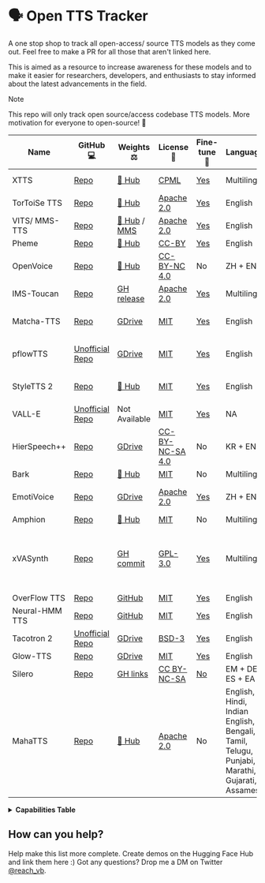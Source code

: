 # 🗣️ Open TTS Tracker

A one stop shop to track all open-access/ source TTS models as they come out. Feel free to make a PR for all those that aren't linked here.

This is aimed as a resource to increase awareness for these models and to make it easier for researchers, developers, and enthusiasts to stay informed about the latest advancements in the field.

> [!NOTE]  
> This repo will only track open source/access codebase TTS models. More motivation for everyone to open-source! 🤗

| Name | GitHub 💻 | Weights ⚖ | License 🧾 | Fine-tune 👤 | Languages | Paper 📄 | Demo 🗣️ | Issues 📚 | Processor ⚡ | Word pronunciation adjustment 👄 | Insta-clone 👥 | Emotional control 🎭 | Prompting 📖 | Streaming support 🌊 | Audio control 🎚 | S2S support 🦜 |
|---|---|---|---|---|---|---|---|---|---|---|---|---|---|---|---|---|
| XTTS | [Repo](https://github.com/coqui-ai/TTS) | [🤗 Hub](https://huggingface.co/coqui/XTTS-v2) | [CPML](https://coqui.ai/cpml) | [Yes](https://docs.coqui.ai/en/latest/models/xtts.html#training) | Multilingual | [Technical notes](https://erogol.substack.com/p/xttsv2-notes) | [🤗 Space](https://huggingface.co/spaces/coqui/xtts) |  |  |  |  |  |  |  |  |  |
| TorToiSe TTS | [Repo](https://github.com/neonbjb/tortoise-tts) | [🤗 Hub](https://huggingface.co/jbetker/tortoise-tts-v2) | [Apache 2.0](https://github.com/neonbjb/tortoise-tts/blob/main/LICENSE) | [Yes](https://git.ecker.tech/mrq/tortoise-tts) | English | [Technical report](https://arxiv.org/abs/2305.07243) | [🤗 Space](https://huggingface.co/spaces/Manmay/tortoise-tts) |  |  |  |  |  |  |  |  |  |
| VITS/ MMS-TTS | [Repo](https://github.com/huggingface/transformers/tree/7142bdfa90a3526cfbed7483ede3afbef7b63939/src/transformers/models/vits) | [🤗 Hub](https://huggingface.co/kakao-enterprise) / [MMS](https://huggingface.co/models?search=mms-tts) | [Apache 2.0](https://github.com/huggingface/transformers/blob/main/LICENSE) | [Yes](https://github.com/ylacombe/finetune-hf-vits) | English | [Paper](https://arxiv.org/abs/2106.06103) | [🤗 Space](https://huggingface.co/spaces/kakao-enterprise/vits) |  |  |  |  |  |  |  |  |  |
| Pheme | [Repo](https://github.com/PolyAI-LDN/pheme) | [🤗 Hub](https://huggingface.co/PolyAI/pheme) | [CC-BY](https://github.com/PolyAI-LDN/pheme/blob/main/LICENSE) | [Yes](https://github.com/PolyAI-LDN/pheme#training) | English | [Paper](https://arxiv.org/abs/2401.02839) | [🤗 Space](https://huggingface.co/spaces/PolyAI/pheme) |  |  |  |  |  |  |  |  |  |
| OpenVoice | [Repo](https://github.com/myshell-ai/OpenVoice) | [🤗 Hub](https://huggingface.co/myshell-ai/OpenVoice) | [CC-BY-NC 4.0](https://github.com/myshell-ai/OpenVoice/blob/main/LICENSE) | No | ZH + EN | [Paper](https://arxiv.org/abs/2312.01479) | [🤗 Space](https://huggingface.co/spaces/myshell-ai/OpenVoice) |  |  |  |  |  |  |  |  |  |
| IMS-Toucan | [Repo](https://github.com/DigitalPhonetics/IMS-Toucan) | [GH release](https://github.com/DigitalPhonetics/IMS-Toucan/tags) | [Apache 2.0](https://github.com/DigitalPhonetics/IMS-Toucan/blob/ToucanTTS/LICENSE) | [Yes](https://github.com/DigitalPhonetics/IMS-Toucan#build-a-toucantts-pipeline) | Multilingual | [Paper](https://arxiv.org/abs/2206.12229) | [🤗 Space](https://huggingface.co/spaces/Flux9665/IMS-Toucan) |  |  |  |  |  |  |  |  |  |
| Matcha-TTS | [Repo](https://github.com/shivammehta25/Matcha-TTS) | [GDrive](https://drive.google.com/drive/folders/17C_gYgEHOxI5ZypcfE_k1piKCtyR0isJ) | [MIT](https://github.com/shivammehta25/Matcha-TTS/blob/main/LICENSE) | [Yes](https://github.com/shivammehta25/Matcha-TTS/tree/main#train-with-your-own-dataset) | English | [Paper](https://arxiv.org/abs/2309.03199) | [🤗 Space](https://huggingface.co/spaces/shivammehta25/Matcha-TTS) | GPL-licensed phonemizer |  |  |  |  |  |  |  |  |
| pflowTTS | [Unofficial Repo](https://github.com/p0p4k/pflowtts_pytorch) | [GDrive](https://drive.google.com/drive/folders/1x-A2Ezmmiz01YqittO_GLYhngJXazaF0) | [MIT](https://github.com/p0p4k/pflowtts_pytorch/blob/master/LICENSE) | [Yes](https://github.com/p0p4k/pflowtts_pytorch#instructions-to-run) | English | [Paper](https://openreview.net/pdf?id=zNA7u7wtIN) | Not Available | GPL-licensed phonemizer |  |  |  |  |  |  |  |  |
| StyleTTS 2 | [Repo](https://github.com/yl4579/StyleTTS2) | [🤗 Hub](https://huggingface.co/yl4579/StyleTTS2-LibriTTS/tree/main) | [MIT](https://github.com/yl4579/StyleTTS2/blob/main/LICENSE) | [Yes](https://github.com/yl4579/StyleTTS2#finetuning) | English | [Paper](https://arxiv.org/abs/2306.07691) | [🤗 Space](https://huggingface.co/spaces/styletts2/styletts2) | GPL-licensed phonemizer |  |  |  |  |  |  |  |  |
| VALL-E | [Unofficial Repo](https://github.com/enhuiz/vall-e) | Not Available | [MIT](https://github.com/enhuiz/vall-e/blob/main/LICENSE) | [Yes](https://github.com/enhuiz/vall-e#get-started) | NA | [Paper](https://arxiv.org/abs/2301.02111) | Not Available |  |  |  |  |  |  |  |  |  |
| HierSpeech++ | [Repo](https://github.com/sh-lee-prml/HierSpeechpp) | [GDrive](https://drive.google.com/drive/folders/1-L_90BlCkbPyKWWHTUjt5Fsu3kz0du0w) | [CC-BY-NC-SA 4.0](https://github.com/sh-lee-prml/HierSpeechpp/blob/main/LICENSE) | No | KR + EN | [Paper](https://arxiv.org/abs/2311.12454) | [🤗 Space](https://huggingface.co/spaces/LeeSangHoon/HierSpeech_TTS) |  |  |  |  |  |  |  |  |  |
| Bark | [Repo](https://github.com/huggingface/transformers/tree/main/src/transformers/models/bark) | [🤗 Hub](https://huggingface.co/suno/bark) | [MIT](https://github.com/suno-ai/bark/blob/main/LICENSE) | No | Multilingual | [Paper](https://arxiv.org/abs/2209.03143) | [🤗 Space](https://huggingface.co/spaces/suno/bark) |  |  |  |  |  |  |  |  |  |
| EmotiVoice | [Repo](https://github.com/netease-youdao/EmotiVoice) | [GDrive](https://drive.google.com/drive/folders/1y6Xwj_GG9ulsAonca_unSGbJ4lxbNymM) | [Apache 2.0](https://github.com/netease-youdao/EmotiVoice/blob/main/LICENSE) | [Yes](https://github.com/netease-youdao/EmotiVoice/wiki/Voice-Cloning-with-your-personal-data) | ZH + EN | Not Available | Not Available | Separate [GUI agreement](https://github.com/netease-youdao/EmotiVoice/blob/main/EmotiVoice_UserAgreement_%E6%98%93%E9%AD%94%E5%A3%B0%E7%94%A8%E6%88%B7%E5%8D%8F%E8%AE%AE.pdf) |  |  |  |  |  |  |  |  |
| Amphion | [Repo](https://github.com/open-mmlab/Amphion) | [🤗 Hub](https://huggingface.co/amphion) | [MIT](https://github.com/open-mmlab/Amphion/blob/main/LICENSE) | No | Multilingual | [Paper](https://arxiv.org/abs/2312.09911) | [🤗 Space](https://huggingface.co/amphion) |  |  |  |  |  |  |  |  |  |
| xVASynth | [Repo](https://github.com/DanRuta/xVA-Synth) | [GH commit](https://github.com/DanRuta/xVA-Synth/tree/master/python/xvapitch/speaker_rep) | [GPL-3.0](https://github.com/DanRuta/xVA-Synth/blob/master/LICENSE.md) | [Yes](https://github.com/DanRuta/xva-trainer) | Multilingual | [Paper](https://arxiv.org/abs/2009.14153) | Not Available | Copyright materials used for training. | CPU / CUDA | ARPAbet |  | 4-type<br />😡😃<br />😭😯 per-phoneme |  |  | speed / pitch / energy<br />🎚<br />per-phoneme | 🦜 |
| OverFlow TTS | [Repo](https://github.com/shivammehta25/OverFlow) | [GitHub](https://github.com/shivammehta25/OverFlow/releases) | [MIT](https://github.com/shivammehta25/OverFlow/blob/main/LICENSE) | [Yes](https://github.com/shivammehta25/OverFlow/tree/main?tab=readme-ov-file#setup-and-training-using-lj-speech) | English | [Paper](https://arxiv.org/abs/2211.06892) | [GH Pages](https://shivammehta25.github.io/OverFlow/) |  |  |  |  |  |  |  |  |  |
| Neural-HMM TTS | [Repo](https://github.com/shivammehta25/Neural-HMM) | [GitHub](https://github.com/shivammehta25/Neural-HMM/releases) | [MIT](https://github.com/shivammehta25/Neural-HMM/blob/main/LICENSE) | [Yes](https://github.com/shivammehta25/Neural-HMM?tab=readme-ov-file#setup-and-training-using-lj-speech) | English | [Paper](https://arxiv.org/abs/2108.13320) | [GH Pages](https://shivammehta25.github.io/Neural-HMM/) |  |  |  |  |  |  |  |  |  |
| Tacotron 2 | [Unofficial Repo](https://github.com/NVIDIA/tacotron2) | [GDrive](https://drive.google.com/file/d/1c5ZTuT7J08wLUoVZ2KkUs_VdZuJ86ZqA/view) | [BSD-3](https://github.com/NVIDIA/tacotron2/blob/master/LICENSE) | [Yes](https://github.com/NVIDIA/tacotron2/tree/master?tab=readme-ov-file#training) | English | [Paper](https://arxiv.org/abs/1712.05884) | [Webpage](https://google.github.io/tacotron/publications/tacotron2/) |  |  |  |  |  |  |  |  |  |
| Glow-TTS | [Repo](https://github.com/jaywalnut310/glow-tts) | [GDrive](https://drive.google.com/file/d/1JiCMBVTG4BMREK8cT3MYck1MgYvwASL0/view) | [MIT](https://github.com/jaywalnut310/glow-tts/blob/master/LICENSE) | [Yes](https://github.com/jaywalnut310/glow-tts?tab=readme-ov-file#2-pre-requisites) | English | [Paper](https://arxiv.org/abs/2005.11129) | [GH Pages](https://jaywalnut310.github.io/glow-tts-demo/index.html) |  |  |  |  |  |  |  |  |  |
| Silero | [Repo](https://github.com/snakers4/silero-models) | [GH links](https://github.com/snakers4/silero-models/blob/master/models.yml) | [CC BY-NC-SA](https://github.com/snakers4/silero-models/blob/master/LICENSE) | [No](https://github.com/snakers4/silero-models/discussions/78) | EM + DE + ES + EA | Not Available | Not Available | [Non Commercial](https://github.com/snakers4/silero-models/wiki/Licensing-and-Tiers) |  |  |  |  |  |  |  |  |
| MahaTTS | [Repo](https://github.com/dubverse-ai/MahaTTS) | [🤗 Hub](https://huggingface.co/Dubverse/MahaTTS) | [Apache 2.0](https://github.com/dubverse-ai/MahaTTS/blob/main/LICENSE) | No | English, Hindi, Indian English, Bengali, Tamil, Telugu, Punjabi, Marathi, Gujarati, Assamese | Not Available | [Recordings](https://github.com/dubverse-ai/MahaTTS/blob/main/README.md#sample-outputs), [Colab](https://colab.research.google.com/drive/1qkZz2km-PX75P0f6mUb2y5e-uzub27NW?usp=sharing) |  |  |  |  |  |  |  |  |  |

<details>
	<summary><b>Capabilities Table</b></summary>

| Name | Processor ⚡ | Word pronunciation adjustment 👄 | Insta-clone 👥 | Emotional control 🎭 | Prompting 📖 | Streaming support 🌊 | Audio control 🎚 | S2S support 🦜 |
|---|---|---|---|---|---|---|---|---|
| XTTS |  |  |  |  |  |  |  |  |
| TorToiSe TTS |  |  |  |  |  |  |  |  |
| VITS/ MMS-TTS |  |  |  |  |  |  |  |  |
| Pheme |  |  |  |  |  |  |  |  |
| OpenVoice |  |  |  |  |  |  |  |  |
| IMS-Toucan |  |  |  |  |  |  |  |  |
| Matcha-TTS |  |  |  |  |  |  |  |  |
| pflowTTS |  |  |  |  |  |  |  |  |
| StyleTTS 2 |  |  |  |  |  |  |  |  |
| VALL-E |  |  |  |  |  |  |  |  |
| HierSpeech++ |  |  |  |  |  |  |  |  |
| Bark |  |  |  |  |  |  |  |  |
| EmotiVoice |  |  |  |  |  |  |  |  |
| Amphion |  |  |  |  |  |  |  |  |
| xVASynth | CPU / CUDA | ARPAbet |  | 4-type 🎭<br />😡😃😭😯<br />per‑phoneme    |  |  | speed / pitch / energy<br />🎚<br />per‑phoneme | 🦜 |
| OverFlow TTS |  |  |  |  |  |  |  |  |
| Neural-HMM TTS |  |  |  |  |  |  |  |  |
| Tacotron 2 |  |  |  |  |  |  |  |  |
| Glow-TTS |  |  |  |  |  |  |  |  |
| Silero |  |  |  |  |  |  |  |  |
| MahaTTS |  |  |  |  |  |  |  |  |

</details>

## How can you help?

Help make this list more complete. Create demos on the Hugging Face Hub and link them here :)
Got any questions? Drop me a DM on Twitter [@reach_vb](https://twitter.com/reach_vb).   
